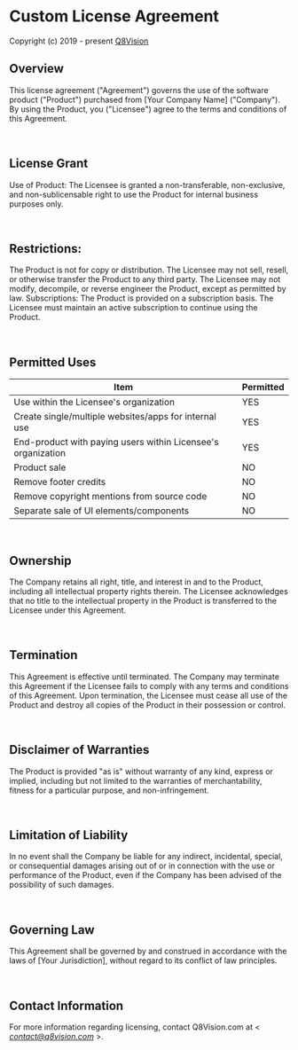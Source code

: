 # Custom License Agreement

Copyright (c) 2019 - present [Q8Vision](http://q8vision.com/)


## Overview
This license agreement ("Agreement") governs the use of the software product ("Product") purchased from [Your Company Name] ("Company"). By using the Product, you ("Licensee") agree to the terms and conditions of this Agreement.

<br />

## License Grant
Use of Product: The Licensee is granted a non-transferable, non-exclusive, and non-sublicensable right to use the Product for internal business purposes only.

<br />

## Restrictions:

The Product is not for copy or distribution.
The Licensee may not sell, resell, or otherwise transfer the Product to any third party.
The Licensee may not modify, decompile, or reverse engineer the Product, except as permitted by law.
Subscriptions: The Product is provided on a subscription basis. The Licensee must maintain an active subscription to continue using the Product.

<br />

## Permitted Uses
Item | Permitted  |
| ---------------------------------- | --- |
| Use within the Licensee's organization | YES  |
| Create single/multiple websites/apps for internal use | YES  |
| End-product with paying users within Licensee's organization | YES  |
| Product sale | NO  |
| Remove footer credits | NO  |
| Remove copyright mentions from source code | NO  |
| Separate sale of UI elements/components | NO  |
<br />

## Ownership
The Company retains all right, title, and interest in and to the Product, including all intellectual property rights therein. The Licensee acknowledges that no title to the intellectual property in the Product is transferred to the Licensee under this Agreement.

<br />

## Termination
This Agreement is effective until terminated. The Company may terminate this Agreement if the Licensee fails to comply with any terms and conditions of this Agreement. Upon termination, the Licensee must cease all use of the Product and destroy all copies of the Product in their possession or control.

<br />

## Disclaimer of Warranties
The Product is provided "as is" without warranty of any kind, express or implied, including but not limited to the warranties of merchantability, fitness for a particular purpose, and non-infringement.

<br />

## Limitation of Liability
In no event shall the Company be liable for any indirect, incidental, special, or consequential damages arising out of or in connection with the use or performance of the Product, even if the Company has been advised of the possibility of such damages.

<br />

## Governing Law
This Agreement shall be governed by and construed in accordance with the laws of [Your Jurisdiction], without regard to its conflict of law principles.

<br />

## Contact Information
For more information regarding licensing, contact Q8Vision.com at < *contact@q8vision.com* >.